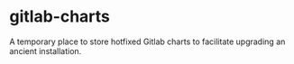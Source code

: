 # gitlab-charts

A temporary place to store hotfixed Gitlab charts to facilitate upgrading an ancient installation.

